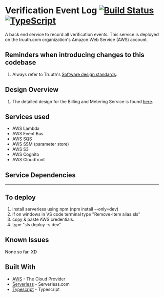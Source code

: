 # Verification Event Log [![Build Status](https://app.travis-ci.com/lociiinnovation/verification-event-log.svg?token=sdqeNfZrx1ZVo4wTsoTe&branch=master)](https://app.travis-ci.com/lociiinnovation/billing-and-metering-service) [![TypeScript](https://img.shields.io/badge/%3C%2F%3E-TypeScript-%230074c1.svg)](http://www.typescriptlang.org/)

A back end service to record all verification events. This service is deployed on the truuth.com organization's Amazon Web Service (AWS) account.

## Reminders when introducing changes to this codebase

1. Always refer to Truuth's [Software design standards](https://locii1.atlassian.net/wiki/spaces/SE/pages/31785037/Software+Development+Guide).

## Design Overview

1. The detailed design for the Billing and Metering Service is found [here](https://locii1.atlassian.net/wiki/spaces/SE/pages/1661501479/Metering+Solution+Design?focusedCommentId=1744240644#Key-Requirements).

## Services used

-   AWS Lambda
-   AWS Event Bus
-   AWS SQS
-   AWS SSM (parameter store)
-   AWS S3
-   AWS Cognito
-   AWS Cloudfront

## Service Dependencies

---

## To deploy

1. install serverless using npm (npm install --only=dev)
2. if on windows in VS code terminal type "Remove-Item alias:sls"
3. copy & paste AWS credentials.
4. type "sls deploy -s dev"

## Known Issues

None so far. XD

## Built With

-   [AWS](https://aws.amazon.com/) - The Cloud Provider
-   [Serverless](http://serverless.com/) - Serverless.com
-   [Typescript](https://www.typescriptlang.org/) - Typescript
